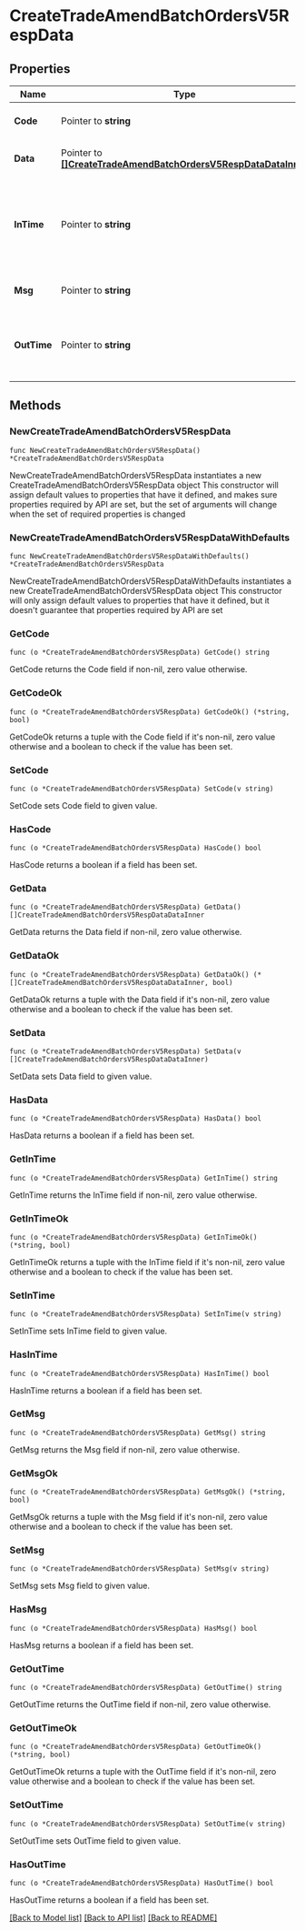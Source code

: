 # CreateTradeAmendBatchOrdersV5RespData

## Properties

Name | Type | Description | Notes
------------ | ------------- | ------------- | -------------
**Code** | Pointer to **string** | The result code, &#x60;0&#x60; means success | [optional] [default to ""]
**Data** | Pointer to [**[]CreateTradeAmendBatchOrdersV5RespDataDataInner**](CreateTradeAmendBatchOrdersV5RespDataDataInner.md) | Array of objects contains the response results | [optional] 
**InTime** | Pointer to **string** | Timestamp at REST gateway when the request is received, Unix timestamp format in microseconds, e.g. &#x60;1597026383085123&#x60;   The time is recorded after authentication. | [optional] [default to ""]
**Msg** | Pointer to **string** | The error message, empty if the code is 0 | [optional] [default to ""]
**OutTime** | Pointer to **string** | Timestamp at REST gateway when the response is sent, Unix timestamp format in microseconds, e.g. &#x60;1597026383085123&#x60; | [optional] [default to ""]

## Methods

### NewCreateTradeAmendBatchOrdersV5RespData

`func NewCreateTradeAmendBatchOrdersV5RespData() *CreateTradeAmendBatchOrdersV5RespData`

NewCreateTradeAmendBatchOrdersV5RespData instantiates a new CreateTradeAmendBatchOrdersV5RespData object
This constructor will assign default values to properties that have it defined,
and makes sure properties required by API are set, but the set of arguments
will change when the set of required properties is changed

### NewCreateTradeAmendBatchOrdersV5RespDataWithDefaults

`func NewCreateTradeAmendBatchOrdersV5RespDataWithDefaults() *CreateTradeAmendBatchOrdersV5RespData`

NewCreateTradeAmendBatchOrdersV5RespDataWithDefaults instantiates a new CreateTradeAmendBatchOrdersV5RespData object
This constructor will only assign default values to properties that have it defined,
but it doesn't guarantee that properties required by API are set

### GetCode

`func (o *CreateTradeAmendBatchOrdersV5RespData) GetCode() string`

GetCode returns the Code field if non-nil, zero value otherwise.

### GetCodeOk

`func (o *CreateTradeAmendBatchOrdersV5RespData) GetCodeOk() (*string, bool)`

GetCodeOk returns a tuple with the Code field if it's non-nil, zero value otherwise
and a boolean to check if the value has been set.

### SetCode

`func (o *CreateTradeAmendBatchOrdersV5RespData) SetCode(v string)`

SetCode sets Code field to given value.

### HasCode

`func (o *CreateTradeAmendBatchOrdersV5RespData) HasCode() bool`

HasCode returns a boolean if a field has been set.

### GetData

`func (o *CreateTradeAmendBatchOrdersV5RespData) GetData() []CreateTradeAmendBatchOrdersV5RespDataDataInner`

GetData returns the Data field if non-nil, zero value otherwise.

### GetDataOk

`func (o *CreateTradeAmendBatchOrdersV5RespData) GetDataOk() (*[]CreateTradeAmendBatchOrdersV5RespDataDataInner, bool)`

GetDataOk returns a tuple with the Data field if it's non-nil, zero value otherwise
and a boolean to check if the value has been set.

### SetData

`func (o *CreateTradeAmendBatchOrdersV5RespData) SetData(v []CreateTradeAmendBatchOrdersV5RespDataDataInner)`

SetData sets Data field to given value.

### HasData

`func (o *CreateTradeAmendBatchOrdersV5RespData) HasData() bool`

HasData returns a boolean if a field has been set.

### GetInTime

`func (o *CreateTradeAmendBatchOrdersV5RespData) GetInTime() string`

GetInTime returns the InTime field if non-nil, zero value otherwise.

### GetInTimeOk

`func (o *CreateTradeAmendBatchOrdersV5RespData) GetInTimeOk() (*string, bool)`

GetInTimeOk returns a tuple with the InTime field if it's non-nil, zero value otherwise
and a boolean to check if the value has been set.

### SetInTime

`func (o *CreateTradeAmendBatchOrdersV5RespData) SetInTime(v string)`

SetInTime sets InTime field to given value.

### HasInTime

`func (o *CreateTradeAmendBatchOrdersV5RespData) HasInTime() bool`

HasInTime returns a boolean if a field has been set.

### GetMsg

`func (o *CreateTradeAmendBatchOrdersV5RespData) GetMsg() string`

GetMsg returns the Msg field if non-nil, zero value otherwise.

### GetMsgOk

`func (o *CreateTradeAmendBatchOrdersV5RespData) GetMsgOk() (*string, bool)`

GetMsgOk returns a tuple with the Msg field if it's non-nil, zero value otherwise
and a boolean to check if the value has been set.

### SetMsg

`func (o *CreateTradeAmendBatchOrdersV5RespData) SetMsg(v string)`

SetMsg sets Msg field to given value.

### HasMsg

`func (o *CreateTradeAmendBatchOrdersV5RespData) HasMsg() bool`

HasMsg returns a boolean if a field has been set.

### GetOutTime

`func (o *CreateTradeAmendBatchOrdersV5RespData) GetOutTime() string`

GetOutTime returns the OutTime field if non-nil, zero value otherwise.

### GetOutTimeOk

`func (o *CreateTradeAmendBatchOrdersV5RespData) GetOutTimeOk() (*string, bool)`

GetOutTimeOk returns a tuple with the OutTime field if it's non-nil, zero value otherwise
and a boolean to check if the value has been set.

### SetOutTime

`func (o *CreateTradeAmendBatchOrdersV5RespData) SetOutTime(v string)`

SetOutTime sets OutTime field to given value.

### HasOutTime

`func (o *CreateTradeAmendBatchOrdersV5RespData) HasOutTime() bool`

HasOutTime returns a boolean if a field has been set.


[[Back to Model list]](../README.md#documentation-for-models) [[Back to API list]](../README.md#documentation-for-api-endpoints) [[Back to README]](../README.md)


